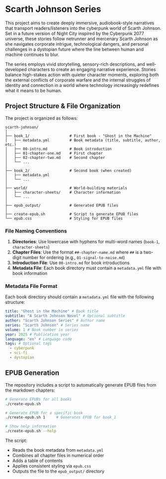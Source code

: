 # Scarth Johnson Series

This project aims to create deeply immersive, audiobook-style narratives that transport readers/listeners into the cyberpunk world of Scarth Johnson. Set in a future version of Night City inspired by the Cyberpunk 2077 universe, these stories follow netrunner and mercenary Scarth Johnson as she navigates corporate intrigue, technological dangers, and personal challenges in a dystopian future where the line between human and machine continues to blur.

The series employs vivid storytelling, sensory-rich descriptions, and well-developed characters to create an engaging narrative experience. Stories balance high-stakes action with quieter character moments, exploring both the external conflicts of corporate warfare and the internal struggles of identity and connection in a world where technology increasingly redefines what it means to be human.

## Project Structure & File Organization

The project is organized as follows:

```
scarth-johnson/
│
├── book_1/                  # First book - "Ghost in the Machine"
│   ├── metadata.yml         # Book metadata (title, subtitle, author, etc.)
│   ├── 00-intro.md          # Book introduction
│   ├── 01-chapter-one.md    # First chapter
│   ├── 02-chapter-two.md    # Second chapter
│   └── ...
│
├── book_2/                  # Second book (when created)
│   ├── metadata.yml
│   └── ...
│
├── world/                   # World-building materials
│   ├── character-sheets/    # Character information
│   └── ...
│
├── epub_output/             # Generated EPUB files
│
├── create-epub.sh           # Script to generate EPUB files
└── epub.css                 # Styling for EPUB files
```

### File Naming Conventions

1. **Directories**: Use lowercase with hyphens for multi-word names (`book-1`, `character-sheets`)
2. **Chapter Files**: Use the format `##-chapter-name.md` where `##` is a two-digit number for ordering (e.g., `01-signal-to-noise.md`)
3. **Introduction File**: Use `00-intro.md` for book introductions
4. **Metadata File**: Each book directory must contain a `metadata.yml` file with book information

### Metadata File Format

Each book directory should contain a `metadata.yml` file with the following structure:

```yaml
title: "Ghost in the Machine" # Book title
subtitle: "A Scarth Johnson Novel" # Optional subtitle
author: "Scarth Johnson Series" # Author name
series: "Scarth Johnson" # Series name
volume: 1 # Book number in series
year: 2025 # Publication year
language: "en" # Language code
tags: # Optional tags
  - cyberpunk
  - sci-fi
  - dystopian
```

## EPUB Generation

The repository includes a script to automatically generate EPUB files from the markdown chapters:

```bash
# Generate EPUBs for all books
./create-epub.sh

# Generate EPUB for a specific book
./create-epub.sh 1     # Generates EPUB for book_1

# Show help information
./create-epub.sh --help
```

The script:

- Reads the book metadata from `metadata.yml`
- Combines all chapter files in numerical order
- Adds a table of contents
- Applies consistent styling via `epub.css`
- Outputs the file to the `epub_output/` directory
